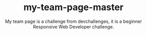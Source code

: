 <h1 align="center">my-team-page-master</h1>
<p align="center">My team page is a challenge from devchallenges, it is a beginner Responsive Web Developer challenge.</p>
